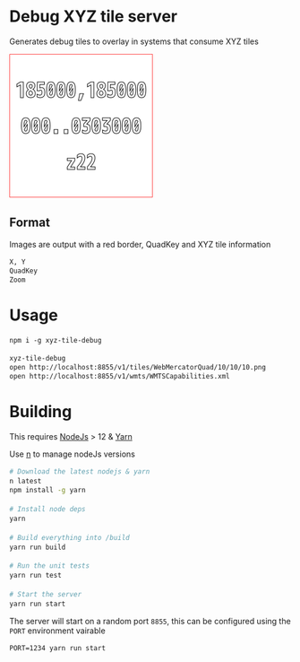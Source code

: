 # Debug XYZ tile server

Generates debug tiles to overlay in systems that consume XYZ tiles

![Example Tile](./static/example.tile.png)

## Format

Images are output with a red border, QuadKey and XYZ tile information

```
X, Y
QuadKey
Zoom
```

# Usage

```
npm i -g xyz-tile-debug

xyz-tile-debug
open http://localhost:8855/v1/tiles/WebMercatorQuad/10/10/10.png
open http://localhost:8855/v1/wmts/WMTSCapabilities.xml
```

# Building

This requires [NodeJs](https://nodejs.org/en/) > 12 & [Yarn](https://yarnpkg.com/en/)

Use [n](https://github.com/tj/n) to manage nodeJs versions

```bash
# Download the latest nodejs & yarn
n latest
npm install -g yarn

# Install node deps
yarn

# Build everything into /build
yarn run build

# Run the unit tests
yarn run test

# Start the server
yarn run start
```

The server will start on a random port `8855`, this can be configured using the `PORT` environment vairable

```shell
PORT=1234 yarn run start
```
